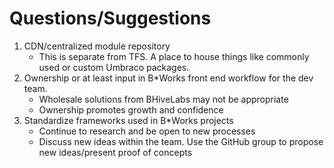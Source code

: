 # Questions/Suggestions

1. CDN/centralized module repository
	* This is separate from TFS. A place to house things like commonly used or custom Umbraco packages.
2. Ownership or at least input in B*Works front end workflow for the dev team.
	* Wholesale solutions from BHiveLabs may not be appropriate
	* Ownership promotes growth and confidence 
3. Standardize frameworks used in B*Works projects
	* Continue to research and be open to new processes
	* Discuss new ideas within the team. Use the GitHub group to propose new ideas/present proof of concepts